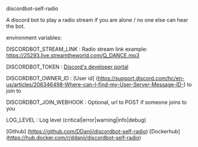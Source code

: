 discordbot-self-radio

A discord bot to play a radio stream if you are alone / no one else can hear the bot.

environment variables:

DISCORDBOT_STREAM_LINK : Radio stream link example: https://25293.live.streamtheworld.com/Q_DANCE.mp3

DISCORDBOT_TOKEN : [Discord's developer portal](https://discordapp.com/developers/applications)

DISCORDBOT_OWNER_ID : [User id] (https://support.discord.com/hc/en-us/articles/206346498-Where-can-I-find-my-User-Server-Message-ID-) to join to 


DISCORDBOT_JOIN_WEBHOOK : Optional, url to POST if someone joins to you

LOG_LEVEL : Log level (critical|error|warning|info|debug)

[Github] (https://github.com/DDanii/discordbot-self-radio) [Dockerhub] (https://hub.docker.com/r/ddanii/discordbot-self-radio)